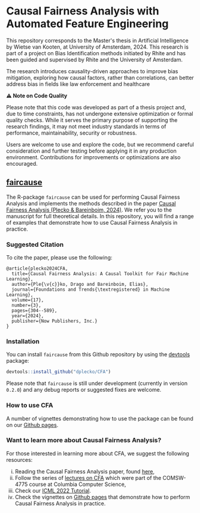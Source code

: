 
<!-- README.md is generated from README.Rmd. Please edit that file -->

# Causal Fairness Analysis with Automated Feature Engineering

This repository corresponds to the Master's thesis in Artificial Intelligence by Wietse van Kooten, at University of Amsterdam, 2024. This research is part of a project on Bias Identification methods initiated by Rhite and has been guided and supervised by Rhite and the University of Amsterdam.

The research introduces causality-driven approaches to improve bias mitigation, exploring how causal factors, rather than correlations, can better address bias in fields like law enforcement and healthcare

**⚠️ Note on Code Quality**

Please note that this code was developed as part of a thesis project and, due to time constraints, has not undergone extensive optimization or formal quality checks. While it serves the primary purpose of supporting the research findings, it may not meet industry standards in terms of performance, maintainability, security or robustness.

Users are welcome to use and explore the code, but we recommend careful consideration and further testing before applying it in any production environment. Contributions for improvements or optimizations are also encouraged.

## [faircause](https://github.com/dplecko/CFA)

<!-- badges: start 
[![Lifecycle](https://img.shields.io/badge/lifecycle-stable-brightgreen.svg)](https://lifecycle.r-lib.org/articles/stages.html#stable)
[![R build status](https://github.com/dplecko/fairadapt/workflows/build/badge.svg)](https://github.com/dplecko/fairadapt/actions?query=workflow%3Abuild)
[![R check status](https://github.com/dplecko/fairadapt/workflows/check/badge.svg)](https://github.com/dplecko/fairadapt/actions?query=workflow%3Acheck)
[![pkgdown build status](https://github.com/dplecko/fairadapt/workflows/pkgdown/badge.svg)](https://github.com/dplecko/fairadapt/actions?query=workflow%3Apkgdown)
[![covr status](https://github.com/dplecko/fairadapt/workflows/coverage/badge.svg)](https://github.com/dplecko/fairadapt/actions?query=workflow%3Acoverage)
[![Codecov test coverage](https://codecov.io/gh/dplecko/fairadapt/branch/main/graph/badge.svg?token=8A0EL5N4RE)](https://app.codecov.io/gh/dplecko/fairadapt)
<!-- badges: end -->

The R-package `faircause` can be used for performing Causal Fairness
Analysis and implements the methods described in the paper [Causal
Fairness Analysis (Plecko & Bareinboim,
2024)](https://causalai.net/r90.pdf). We refer you to the manuscript for
full theoretical details. In this repository, you will find a range of
examples that demonstrate how to use Causal Fairness Analysis in
practice.

### Suggested Citation

To cite the paper, please use the following:

    @article{plecko2024CFA,
      title={Causal Fairness Analysis: A Causal Toolkit for Fair Machine Learning},
      author={Ple{\v{c}}ko, Drago and Bareinboim, Elias},
      journal={Foundations and Trends{\textregistered} in Machine Learning},
      volume={17},
      number={3},
      pages={304--589},
      year={2024},
      publisher={Now Publishers, Inc.}
    }

### Installation

You can install `faircause` from this Github repository by using the
[devtools](https://cran.r-project.org/web/packages/devtools/index.html)
package:

``` r
devtools::install_github("dplecko/CFA")
```

Please note that `faircause` is still under development (currently in
version `0.2.0`) and any debug reports or suggested fixes are welcome.

### How to use CFA

A number of vignettes demonstrating how to use the package can be found
on our [Github pages](https://dplecko.github.io/CFA/).

### Want to learn more about Causal Fairness Analysis?

For those interested in learning more about CFA, we suggest the
following resources:

<ol style="list-style-type: lower-roman; counter-reset: list;">
<li>
Reading the Causal Fairness Analysis paper, found
<a href="https://causalai.net/r90.pdf">here</a>,
</li>
<li>
Follow the series of
<a href="https://www.cs.columbia.edu/~dplecko/#teaching">lectures on
CFA</a> which were part of the COMSW-4775 course at Columbia Computer
Science,
</li>
<li>
Check our <a href="https://fairness.causalai.net/">ICML 2022
Tutorial</a>.
</li>
<li>
Check the vignettes on <a href="https://dplecko.github.io/CFA/">Github
pages</a> that demonstrate how to perform Causal Fairness Analysis in
practice.
</li>
</ol>
